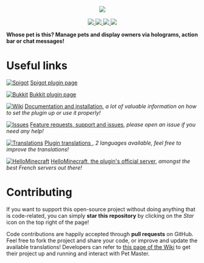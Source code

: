 <p align="center">
<img src ="http://images.jupload.fr/1450630798.png" />
  <br/>
<br/>
<a href="https://github.com/PyvesB/PetMaster/issues">
<img src ="https://img.shields.io/github/issues/PyvesB/PetMaster.svg" />
</a>
<a href="https://github.com/PyvesB/PetMaster/stargazers">
<img src ="https://img.shields.io/github/stars/PyvesB/PetMaster.svg" />
</a>
<a href="https://github.com/PyvesB/PetMaster/network">
<img src ="https://img.shields.io/github/forks/PyvesB/PetMaster.svg" />
</a>
<a href="https://github.com/PyvesB/PetMaster/releases">
<img src ="https://img.shields.io/github/release/PyvesB/PetMaster.svg" />
</a>
</p>

**Whose pet is this? Manage pets and display owners via holograms, action bar or chat messages!**

# Useful links

[![Spigot](http://images.jupload.fr/1483481688.png)](https://www.spigotmc.org/resources/pet-master.15904/) [Spigot plugin page](https://www.spigotmc.org/resources/pet-master.15904/)

[![Bukkit](http://images.jupload.fr/1483481295.png)](http://dev.bukkit.org/bukkit-plugins/pet-master/) [Bukkit plugin page](http://dev.bukkit.org/bukkit-plugins/pet-master/)

[![Wiki](http://images.jupload.fr/1469708815.png)](https://github.com/PyvesB/PetMaster/wiki) [Documentation and installation](https://github.com/PyvesB/PetMaster/wiki), _a lot of valuable information on how to set the plugin up or use it properly!_

[![Issues](http://images.jupload.fr/1469708806.png)](https://github.com/PyvesB/PetMaster/issues) [Feature requests, support and issues](https://github.com/PyvesB/PetMaster/issues), _please open an issue if you need any help!_

[![Translations](http://images.jupload.fr/1470315586.png)](https://github.com/PyvesB/PetMaster/tree/master/src/main/resources) [Plugin translations ](https://github.com/PyvesB/PetMaster/tree/master/src/main/resources), _2 languages available, feel free to improve the translations!_

[![HelloMinecraft](http://images.jupload.fr/1469708948.png)](http://hellominecraft.fr/) [HelloMinecraft, the plugin's official server](http://hellominecraft.fr/), _amongst the best French servers out there!_

# Contributing

If you want to support this open-source project without doing anything that is code-related, you can simply **star this repository** by clicking on the *Star* icon on the top right of the page!

Code contributions are happily accepted through **pull requests** on GitHub. Feel free to fork the project and share your code, or improve and update the available translations! Developers can refer to [this page of the Wiki](https://github.com/PyvesB/PetMaster/wiki/Developers) to get their project up and running and interact with Pet Master.
